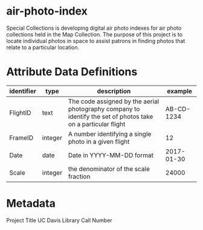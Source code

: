 # air-photo-index
Special Collections is developing digital air photo indexes for air photo collections held in the Map Collection.  The purpose of this project is to locate individual photos in space to assist patrons in finding photos that relate to a particular location.

# Attribute Data Definitions

identifier | type | description | example
---| --- | --- | ---
FlightID | text | The code assigned by the aerial photography company to identify the set of photos take on a particular flight | AB-CD-1234
FrameID | integer | A number identifying a single photo in a given flight | 12
Date | date | Date in YYYY-MM-DD format | 2017-01-30
Scale | integer | the denominator of the scale fraction | 24000

# Metadata
Project Title
UC Davis Library Call Number
